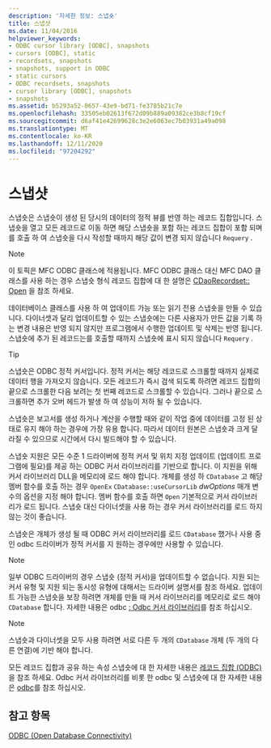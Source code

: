 ```yaml
---
description: '자세한 정보: 스냅숏'
title: 스냅샷
ms.date: 11/04/2016
helpviewer_keywords:
- ODBC cursor library [ODBC], snapshots
- cursors [ODBC], static
- recordsets, snapshots
- snapshots, support in ODBC
- static cursors
- ODBC recordsets, snapshots
- cursor library [ODBC], snapshots
- snapshots
ms.assetid: b5293a52-0657-43e9-bd71-fe3785b21c7e
ms.openlocfilehash: 33505eb02613f672d09b889a09382ce3b8cf19cf
ms.sourcegitcommit: d6af41e42699628c3e2e6063ec7b03931a49a098
ms.translationtype: MT
ms.contentlocale: ko-KR
ms.lasthandoff: 12/11/2020
ms.locfileid: "97204292"
---
```

# <a name="snapshot"></a>스냅샷

스냅숏은 스냅숏이 생성 된 당시의 데이터의 정적 뷰를 반영 하는 레코드 집합입니다. 스냅숏을 열고 모든 레코드로 이동 하면 해당 스냅숏을 포함 하는 레코드 집합이 포함 되며를 호출 하 여 스냅숏을 다시 작성할 때까지 해당 값이 변경 되지 않습니다 `Requery` .

> [!NOTE]
> 이 토픽은 MFC ODBC 클래스에 적용됩니다. MFC ODBC 클래스 대신 MFC DAO 클래스를 사용 하는 경우 스냅숏 형식 레코드 집합에 대 한 설명은 [CDaoRecordset:: Open](../../mfc/reference/cdaorecordset-class.md#open) 을 참조 하세요.

데이터베이스 클래스를 사용 하 여 업데이트 가능 또는 읽기 전용 스냅숏을 만들 수 있습니다. 다이너셋과 달리 업데이트할 수 있는 스냅숏에는 다른 사용자가 만든 값을 기록 하는 변경 내용은 반영 되지 않지만 프로그램에서 수행한 업데이트 및 삭제는 반영 됩니다. 스냅숏에 추가 된 레코드는를 호출할 때까지 스냅숏에 표시 되지 않습니다 `Requery` .

> [!TIP]
> 스냅숏은 ODBC 정적 커서입니다. 정적 커서는 해당 레코드로 스크롤할 때까지 실제로 데이터 행을 가져오지 않습니다. 모든 레코드가 즉시 검색 되도록 하려면 레코드 집합의 끝으로 스크롤한 다음 보려는 첫 번째 레코드로 스크롤할 수 있습니다. 그러나 끝으로 스크롤하면 추가 오버 헤드가 발생 하 여 성능이 저하 될 수 있습니다.

스냅숏은 보고서를 생성 하거나 계산을 수행할 때와 같이 작업 중에 데이터를 고정 된 상태로 유지 해야 하는 경우에 가장 유용 합니다. 따라서 데이터 원본은 스냅숏과 크게 달라질 수 있으므로 시간에서 다시 빌드해야 할 수 있습니다.

스냅숏 지원은 모든 수준 1 드라이버에 정적 커서 및 위치 지정 업데이트 (업데이트 프로그램에 필요)를 제공 하는 ODBC 커서 라이브러리를 기반으로 합니다. 이 지원을 위해 커서 라이브러리 DLL을 메모리에 로드 해야 합니다. 개체를 생성 하 `CDatabase` 고 해당 멤버 함수를 호출 하는 경우 `OpenEx` `CDatabase::useCursorLib` *dwOptions* 매개 변수의 옵션을 지정 해야 합니다. 멤버 함수를 호출 하면 `Open` 기본적으로 커서 라이브러리가 로드 됩니다. 스냅숏 대신 다이너셋을 사용 하는 경우 커서 라이브러리를 로드 하지 않는 것이 좋습니다.

스냅숏은 개체가 생성 될 때 ODBC 커서 라이브러리를 로드 `CDatabase` 했거나 사용 중인 odbc 드라이버가 정적 커서를 지 원하는 경우에만 사용할 수 있습니다.

> [!NOTE]
> 일부 ODBC 드라이버의 경우 스냅숏 (정적 커서)을 업데이트할 수 없습니다. 지원 되는 커서 유형 및 지원 되는 동시성 유형에 대해서는 드라이버 설명서를 참조 하세요. 업데이트 가능한 스냅숏을 보장 하려면 개체를 만들 때 커서 라이브러리를 메모리로 로드 해야 `CDatabase` 합니다. 자세한 내용은 odbc [: Odbc 커서 라이브러리](../../data/odbc/odbc-the-odbc-cursor-library.md)를 참조 하십시오.

> [!NOTE]
> 스냅숏과 다이너셋을 모두 사용 하려면 서로 다른 두 개의 `CDatabase` 개체 (두 개의 다른 연결)에 기반 해야 합니다.

모든 레코드 집합과 공유 하는 속성 스냅숏에 대 한 자세한 내용은 [레코드 집합 (ODBC)](../../data/odbc/recordset-odbc.md)을 참조 하세요. Odbc 커서 라이브러리를 비롯 한 odbc 및 스냅숏에 대 한 자세한 내용은 [odbc](../../data/odbc/odbc-basics.md)를 참조 하십시오.

## <a name="see-also"></a>참고 항목

[ODBC (Open Database Connectivity)](../../data/odbc/open-database-connectivity-odbc.md)
